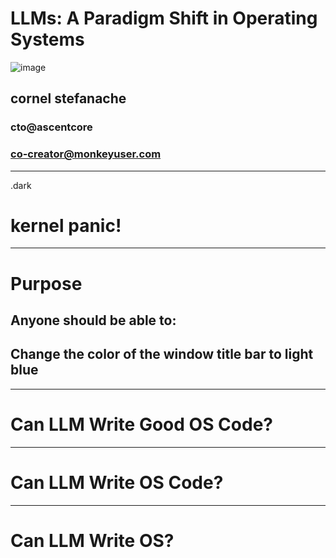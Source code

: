 # LLMs: A Paradigm Shift in Operating Systems
![image](https://avatars.githubusercontent.com/u/3071201?s=96&v=4)
## cornel stefanache
### cto@ascentcore
### co-creator@monkeyuser.com
---
.dark
# kernel panic!
---
# Purpose
## Anyone should be able to:
## Change the color of the window title bar to light blue
---
# Can LLM Write Good OS Code?
---
# Can LLM Write OS Code?
---
# Can LLM Write OS?
